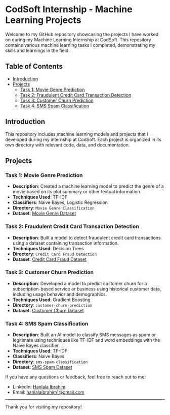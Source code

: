 # CodSoft Internship - Machine Learning Projects

Welcome to my GitHub repository showcasing the projects I have worked on during my Machine Learning Internship at CodSoft. This repository contains various machine learning tasks I completed, demonstrating my skills and learnings in the field.

## Table of Contents

- [Introduction](#introduction)
- [Projects](#projects)
  - [Task 1: Movie Genre Prediction](#task-1-movie-genre-prediction)
  - [Task 2: Fraudulent Credit Card Transaction Detection](#task-2-fraudulent-credit-card-transaction-detection)
  - [Task 3: Customer Churn Prediction](#task-3-customer-churn-prediction)
  - [Task 4: SMS Spam Classification](#task-4-sms-spam-classification)

## Introduction

This repository includes machine learning models and projects that I developed during my internship at CodSoft. Each project is organized in its own directory with relevant code, data, and documentation.

## Projects

### Task 1: Movie Genre Prediction

- **Description**: Created a machine learning model to predict the genre of a movie based on its plot summary or other textual information.
- **Techniques Used**: TF-IDF
- **Classifiers**: Naive Bayes, Logistic Regression
- **Directory**: `Movie Genre Classification`
- **Dataset**: [Movie Genre Dataset](https://www.kaggle.com/datasets/hijest/genre-classification-dataset-imdb)

### Task 2: Fraudulent Credit Card Transaction Detection

- **Description**: Built a model to detect fraudulent credit card transactions using a dataset containing transaction information.
- **Techniques Used**: Decision Trees
- **Directory**: `Credit Card Fraud Detection`
- **Dataset**: [Credit Card Fraud Dataset](https://www.kaggle.com/datasets/kartik2112/fraud-detection)

### Task 3: Customer Churn Prediction

- **Description**: Developed a model to predict customer churn for a subscription-based service or business using historical customer data, including usage behavior and demographics.
- **Techniques Used**: Gradient Boosting
- **Directory**: `customer-churn-prediction`
- **Dataset**: [Customer Churn Dataset](https://www.kaggle.com/datasets/shantanudhakadd/bank-customer-churn-prediction)

### Task 4: SMS Spam Classification

- **Description**: Built an AI model to classify SMS messages as spam or legitimate using techniques like TF-IDF and word embeddings with the Naive Bayes classifier.
- **Techniques Used**: TF-IDF
- **Classifiers**: Naive Bayes
- **Directory**: `sms-spam-classification`
- **Dataset**: [SMS Spam Dataset]([link-to-dataset](https://www.kaggle.com/datasets/uciml/sms-spam-collection-dataset))

If you have any questions or feedback, feel free to reach out to me:

- LinkedIn: [Hanlala Ibrahim](https://www.linkedin.com/in/hanlala-ibrahim/)
- Email: hanlalaibrahim1@gmail.com

---

Thank you for visiting my repository!
